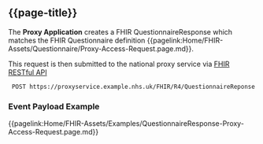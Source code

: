 ## {{page-title}}

The **Proxy Application** creates a FHIR QuestionnaireResponse which matches the FHIR Questionnaire definition {{pagelink:Home/FHIR-Assets/Questionnaire/Proxy-Access-Request.page.md}}.

This request is then submitted to the national proxy service via [FHIR RESTful API](https://hl7.org/fhir/R4/http.html)  


 ```
  POST https://proxyservice.example.nhs.uk/FHIR/R4/QuestionnaireReponse
```
### Event Payload Example

{{pagelink:Home/FHIR-Assets/Examples/QuestionnaireResponse-Proxy-Access-Request.page.md}}

